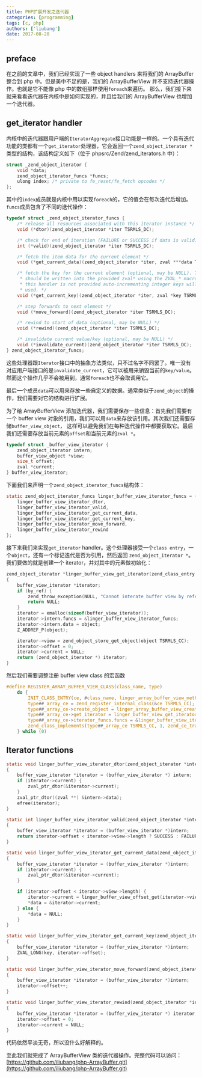 ```yaml
---
title: PHP扩展开发之迭代器
categories: [programming]
tags: [c, php]
authors: ['liubang']
date: 2017-08-28
---
```


## preface

在之前的文章中，我们已经实现了一些 object handlers 来将我们的 ArrayBuffer 整合到 php 中。但是美中不足的是，我们的 ArrayBufferView 并不支持迭代器操作。也就是它不能像 php 中的数组那样使用`foreach`来遍历。
那么，我们接下来就来看看迭代器在内核中是如何实现的，并且给我们的 ArrayBufferView 也增加一个迭代器。

## get_iterator handler

内核中的迭代器跟用户端的`IteratorAggregate`接口功能是一样的。一个具有迭代功能的类都有一个`get_iterator`处理器，它会返回一个`zend_object_iterator *`类型的结构，该结构定义如下（位于 phpsrc/Zend/zend_iterators.h 中）：

```c
struct _zend_object_iterator {
    void *data;
    zend_object_iterator_funcs *funcs;
    ulong index; /* private to fe_reset/fe_fetch opcodes */
};
```

其中的`index`成员就是内核中用以实现`foreach`的，它的值会在每次迭代后增加。`funcs`成员包含了不同的迭代操作：

```c
typedef struct _zend_object_iterator_funcs {
    /* release all resources associated with this iterator instance */
    void (*dtor)(zend_object_iterator *iter TSRMLS_DC);

    /* check for end of iteration (FAILURE or SUCCESS if data is valid) */
    int (*valid)(zend_object_iterator *iter TSRMLS_DC);

    /* fetch the item data for the current element */
    void (*get_current_data)(zend_object_iterator *iter, zval ***data TSRMLS_DC);

    /* fetch the key for the current element (optional, may be NULL). The key
     * should be written into the provided zval* using the ZVAL_* macros. If
     * this handler is not provided auto-incrementing integer keys will be
     * used. */
    void (*get_current_key)(zend_object_iterator *iter, zval *key TSRMLS_DC);

    /* step forwards to next element */
    void (*move_forward)(zend_object_iterator *iter TSRMLS_DC);

    /* rewind to start of data (optional, may be NULL) */
    void (*rewind)(zend_object_iterator *iter TSRMLS_DC);

    /* invalidate current value/key (optional, may be NULL) */
    void (*invalidate_current)(zend_object_iterator *iter TSRMLS_DC);
} zend_object_iterator_funcs;
```

这些处理器跟`Iterator`接口中的抽象方法类似，只不过名字不同罢了。唯一没有对应用户端接口的是`invalidate_current`，它可以被用来销毁当前的`key/value`。
然而这个操作几乎不会被用到，通常`foreach`也不会取调用它。

最后一个成员`data`可以用来存放一些自定义的数据。通常类似于`zend_object`的操作，我们需要对它的结构进行扩展。

为了给 ArrayBufferView 添加迭代器，我们需要保存一些信息：首先我们需要有一个 buffer view 对象的引用，我们可以用`data`来存放该引用。其次我们还需要存储`buffer_view_object`，
这样可以避免我们在每种迭代操作中都要获取它。最后我们还需要存放当前元素的`offset`和当前元素的`zval *`。

```c
typedef struct _buffer_view_iterator {
	zend_object_iterator intern;
	buffer_view_object *view;
	size_t offset;
	zval *current;
} buffer_view_iterator;
```

下面我们来声明一个`zend_object_iterator_funcs`结构体：

```c
static zend_object_iterator_funcs linger_buffer_view_iterator_funcs = {
	linger_buffer_view_iterator_dtor,
	linger_buffer_view_iterator_valid,
	linger_buffer_view_iterator_get_current_data,
	linger_buffer_view_iterator_get_current_key,
	linger_buffer_view_iterator_move_forward,
	linger_buffer_view_iterator_rewind
};
```

接下来我们来实现`get_iterator` handler。这个处理器接受一个`class entry`，一个`object`，还有一个标记迭代是否为引用，然后返回
`zend_object_iterator *`。我们要做的就是创建一个 iterator，并对其中的元素做初始化：

```c
zend_object_iterator *linger_buffer_view_get_iterator(zend_class_entry *ce, zval *object, int by_ref TSRMLS_DC)
{
	buffer_view_iterator *iterator;
	if (by_ref) {
		zend_throw_exception(NULL, "Cannot interate buffer view by refererce", 0 TSRMLS_CC);
		return NULL;
	}
	iterator = emalloc(sizeof(buffer_view_iterator));
	iterator->intern.funcs = &linger_buffer_view_iterator_funcs;
	iterator->intern.data = object;
	Z_ADDREF_P(object);

	iterator->view = zend_object_store_get_object(object TSRMLS_CC);
	iterator->offset = 0;
	iterator->current = NULL;
	return (zend_object_iterator *) iterator;
}
```

然后我们需要调整注册 buffer view class 的宏函数

```c
#define REGISTER_ARRAY_BUFFER_VIEW_CLASS(class_name, type)		                 \
	do {														                 \
		INIT_CLASS_ENTRY(ce, #class_name, linger_array_buffer_view_methods);	 \
		type##_array_ce = zend_register_internal_class(&ce TSRMLS_CC);           \
		type##_array_ce->create_object = linger_array_buffer_view_create_object; \
		type##_array_ce->get_iterator = linger_buffer_view_get_iterator;		 \
		type##_array_ce->iterator_funcs.funcs = &linger_buffer_view_iterator_funcs; \
		zend_class_implements(type##_array_ce TSRMLS_CC, 1, zend_ce_traversable); \
	} while (0)
```

## Iterator functions

```c
static void linger_buffer_view_iterator_dtor(zend_object_iterator *intern TSRMLS_DC)
{
	buffer_view_iterator *iterator = (buffer_view_iterator *) intern;
	if (iterator->current) {
		zval_ptr_dtor(&iterator->current);
	}
	zval_ptr_dtor((zval **) &intern->data);
	efree(iterator);
}

static int linger_buffer_view_iterator_valid(zend_object_iterator *intern TSRMLS_DC)
{
	buffer_view_iterator *iterator = (buffer_view_iterator *)intern;
	return iterator->offset < iterator->view->length ? SUCCESS : FAILURE;
}

static void linger_buffer_view_iterator_get_current_data(zend_object_iterator *intern, zval ***data TSRMLS_DC)
{
	buffer_view_iterator *iterator = (buffer_view_iterator *)intern;
	if (iterator->current) {
		zval_ptr_dtor(&iterator->current);
	}

	if (iterator->offset < iterator->view->length) {
		iterator->current = linger_buffer_view_offset_get(iterator->view, iterator->offset);
		*data = &iterator->current;
	} else {
		*data = NULL;
	}
}

static void linger_buffer_view_iterator_get_current_key(zend_object_iterator *intern, zval *key TSRMLS_DC)
{
	buffer_view_iterator *iterator = (buffer_view_iterator *)intern;
	ZVAL_LONG(key, iterator->offset);
}

static void linger_buffer_view_iterator_move_forward(zend_object_iterator *intern TSRMLS_DC)
{
	buffer_view_iterator *iterator = (buffer_view_iterator *)intern;
	iterator->offset++;
}

static void linger_buffer_view_iterator_rewind(zend_object_iterator *intern TSRMLS_DC)
{
	buffer_view_iterator *iterator = (buffer_view_iterator *) iterator;
	iterator->offset = 0;
	iterator->current = NULL;
}
```

代码依然平淡无奇，所以没什么好解释的。

至此我们就完成了 ArrayBufferView 类的迭代器操作。完整代码可以访问：[https://github.com/iliubang/php-ArrayBuffer.git](https://github.com/iliubang/php-ArrayBuffer.git)
